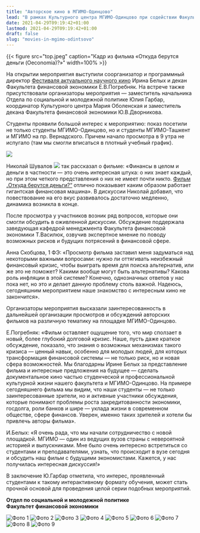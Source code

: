 ```yaml
---
title: "Авторское кино в МГИМО-Одинцово"
lead: "В рамках Культурного центра МГИМО-Одинцово при содействии Факультета финансовой экономики и организаторов Фестиваля актуального научного кино 20 апреля состоялся показ авторского фильма немецкого режиссера Кармен Лосманн «Откуда берутся деньги (Oeconomia)?»"
date: 2021-04-29T09:19:42+01:00
lastmod: 2021-04-29T09:19:42+01:00
draft: false
slug: "movies-in-mgimo-odintsovo"
---
```



[econ]: /finec-mgimo-v2/program/undergrad/economics
[management]: /finec-mgimo-v2/program/undergrad/management
[itmb]: /finec-mgimo-v2/program/undergrad/itmb


{{< figure src="top.jpeg" caption="Кадр из фильма «Откуда берутся деньги (Oeconomia)?»" width=100% >}}

На открытии мероприятия выступили соорганизатор и программный директор [Фестиваля актуального научного кино](https://web.facebook.com/csffest/) Ирина Белых и декан Факультета финансовой экономики Е.В.Погребняк. На встрече также присутствовали организаторы мероприятия — заместитель начальника Отдела по социальной и молодежной политике Юлия Гарбар, координатор Культурного центра Мария Оболенская и заместитель декана Факультета финансовой экономики Ю.В.Дворникова.

Студенты проявили большой интерес к мероприятию: показ посетили не только студенты МГИМО-Одинцово, но и студенты МГИМО-Ташкент и МГИМО на пр. Вернадского.
Причем начало просмотра в 9 утра не испугало (там мы смогли вписаться в плотный учебный график).

[![](https://img.shields.io/badge/ИТМБ-2022-blue)][itmb]

Николай Шувалов [![](https://img.shields.io/badge/ИТМБ-2022-blue)][itmb] так рассказал о фильме: «Финансы в целом и деньги в частности — это очень интересная штука: о них знает каждый, но при этом четкого представления о них не имеет почти никто. [Фильм „Откуда берутся деньги?“](https://dnk.csff.ru/films/view?id=113) отлично показывает каким образом работает гигантская финансовая машина». В дискуссии Николай добавил, что повествование на его вкус развивалось достаточно медленно, динамика возникла в конце.

После просмотра у участников возник ряд вопросов, которые они смогли обсудить в оживленной дискуссии. Обсуждение поддержала заведующая кафедрой менеджмента Факультета финансовой экономики Т.Василюк, озвучив экспертное мнение по поводу возможных рисков и будущих потрясений в финансовой сфере.

Анна Скобцова, 1 ФЭ: «Просмотр фильма заставил меня задуматься над некоторыми важными вопросами: нужно ли оттягивать неизбежный финансовый кризис, чтобы выиграть время для поиска альтернатив, или же это не поможет? Какими вообще могут быть альтернативы? Какова роль инфляции в этой системе? Конечно, однозначных ответов у нас пока нет, но это и делает данную проблему столь важной. Надеюсь, сегодняшним мероприятием наше знакомство с интересным кино не закончится».

Организаторы мероприятия высказали заинтересованность в дальнейшей организации просмотров и обсуждений авторских фильмов на различную тематику на площадке МГИМО-Одинцово.

Е.Погребняк: «Фильм оставляет ощущение того, что мир сползает в новый, более глубокий долговой кризис. Наше, пусть даже краткое обсуждение, показало, что знания о возможных механизмах такого кризиса — ценный навык, особенно для молодых людей, для которых трансформация финансовой системы — не только риск, но и новая сфера возможностей. Мы благодарны Ирине Белых за представление фильма и интересные предложения на будущее — сделать документальное кино частью студенческой и профессиональной культурной жизни нашего факультета и МГИМО-Одинцово. На примере сегодняшнего фильма мы видим, что наши студенты — не только заинтересованные зрители, но и активные участники обсуждения, которые понимают проблемы роста закредитованности экономики, госдолга, роли банков и шире — уклада жизни в современном обществе, сфере финансов. Уверен, именно таких зрителей и хотели бы привлечь авторы фильма».

И.Белых: «Я очень рада, что мы начали сотрудничество с новой площадкой. МГИМО — один из ведущих вузов страны с невероятной историей и выпускниками. Мне было очень интересно встретиться со студентами и преподавателями, узнать, что происходит в вузе сегодня и обсудить наш фильм с будущими экономистами. Кажется, у нас получилась интересная дискуссия!»

В заключение Ю.Гарбар отметила, что интерес, проявленный студентами к такому интерактивному формату обучения, может стать прочной основой для проведения целой серии подобных мероприятий.

**Отдел по социальной и молодежной политике**  
**Факультет финансовой экономики**

![Фото 1](otkuda-berutsya-dengi-oeconomia_01.jpg)
![Фото 2](otkuda-berutsya-dengi-oeconomia_02.jpg)
![Фото 3](otkuda-berutsya-dengi-oeconomia_03.jpg)
![Фото 4](otkuda-berutsya-dengi-oeconomia_04.jpg)
![Фото 5](otkuda-berutsya-dengi-oeconomia_05.jpg)
![Фото 6](otkuda-berutsya-dengi-oeconomia_06.jpg)
![Фото 7](otkuda-berutsya-dengi-oeconomia_07.jpg)
![Фото 8](otkuda-berutsya-dengi-oeconomia_08.jpg)
![Фото 9](otkuda-berutsya-dengi-oeconomia_09.jpg)
